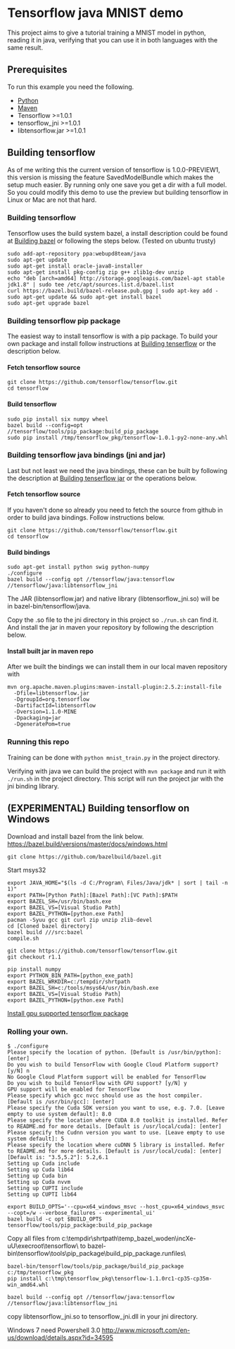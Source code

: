 # Tensorflow java MNIST demo

This project aims to give a tutorial training a MNIST model in python, reading it in java, verifying that you can use it in both languages with the same result.

## Prerequisites

To run this example you need the following.

* [Python](https://www.python.org/downloads)
* [Maven](https://maven.apache.org/install.html)
* Tensorflow >=1.0.1
* tensorflow_jni >=1.0.1
* libtensorflow.jar >=1.0.1

## Building tensorflow

As of me writing this the current version of tensorflow is 1.0.0-PREVIEW1, this version is missing the feature SavedModelBundle which makes the setup much easier. By running only one save you get a dir with a full model. So you could modify this demo to use the preview but building tensorflow in Linux or Mac are not that hard.


### Building tensorflow

Tensorflow uses the build system bazel, a install description could be found at [Building bazel](https://bazel.build/versions/master/docs/install.html) or following the steps below. (Tested on ubuntu trusty)

```
sudo add-apt-repository ppa:webupd8team/java
sudo apt-get update
sudo apt-get install oracle-java8-installer
sudo apt-get install pkg-config zip g++ zlib1g-dev unzip
echo "deb [arch=amd64] http://storage.googleapis.com/bazel-apt stable jdk1.8" | sudo tee /etc/apt/sources.list.d/bazel.list
curl https://bazel.build/bazel-release.pub.gpg | sudo apt-key add -
sudo apt-get update && sudo apt-get install bazel
sudo apt-get upgrade bazel
```

### Building tensorflow pip package

The easiest way to install tensorflow is with a pip package. To build your own package and install follow instructions at [Building tenserflow](https://www.tensorflow.org/install/install_sources) or the description below.

#### Fetch tensorflow source
```
git clone https://github.com/tensorflow/tensorflow.git
cd tensorflow
```

#### Build tensorflow
```
sudo pip install six numpy wheel
bazel build --config=opt //tensorflow/tools/pip_package:build_pip_package
sudo pip install /tmp/tensorflow_pkg/tensorflow-1.0.1-py2-none-any.whl
```

### Building tensorflow java bindings (jni and jar)

Last but not least we need the java bindings, these can be built by following the description at [Building tenserflow jar](https://github.com/tensorflow/tensorflow/tree/master/tensorflow/java) or the operations below.

#### Fetch tensorflow source
If you haven't done so already you need to fetch the source from github in order to build java bindings. Follow instructions below.
```
git clone https://github.com/tensorflow/tensorflow.git
cd tensorflow
```

#### Build bindings
```
sudo apt-get install python swig python-numpy
./configure
bazel build --config opt //tensorflow/java:tensorflow //tensorflow/java:libtensorflow_jni
```
The JAR (libtensorflow.jar) and native library (libtensorflow_jni.so) will be in bazel-bin/tensorflow/java.

Copy the .so file to the jni directory in this project so ```./run.sh``` can find it. And install the jar in maven your repository by following the description below.


#### Install built jar in maven repo

After we built the bindings we can install them in our local maven repository with

```
mvn org.apache.maven.plugins:maven-install-plugin:2.5.2:install-file
  -Dfile=libtensorflow.jar
  -DgroupId=org.tensorflow
  -DartifactId=libtensorflow
  -Dversion=1.1.0-MINE
  -Dpackaging=jar
  -DgeneratePom=true
```

### Running this repo
Training can be done with ```python mnist_train.py``` in the project directory.

Verifying with java we can build the project with ```mvn package``` and run it with ```./run.sh``` in the project directory. This script will run the project jar with the jni binding library.

## (EXPERIMENTAL) Building tensorflow on Windows

Download and install bazel from the link below.
https://bazel.build/versions/master/docs/windows.html

```
git clone https://github.com/bazelbuild/bazel.git
```

Start msys32
```
export JAVA_HOME="$(ls -d C:/Program\ Files/Java/jdk* | sort | tail -n 1)"
export PATH=[Python Path]:[Bazel Path]:[VC Path]:$PATH
export BAZEL_SH=/usr/bin/bash.exe
export BAZEL_VS=[Visual Studio Path]
export BAZEL_PYTHON=[python.exe Path]
pacman -Syuu gcc git curl zip unzip zlib-devel
cd [Cloned bazel directory]
bazel build ///src:bazel
compile.sh
```

```
git clone https://github.com/tensorflow/tensorflow.git
git checkout r1.1
```

```
pip install numpy
export PYTHON_BIN_PATH=[python_exe_path]
export BAZEL_WRKDIR=c:/tempdir/shrtpath
export BAZEL_SH=c:/tools/msys64/usr/bin/bash.exe
export BAZEL_VS=[Visual Studio Path]
export BAZEL_PYTHON=[python.exe Path]
```

[Install gpu supported tensorflow package](http://www.nvidia.com/object/gpu-accelerated-applications-tensorflow-installation.html)

### Rolling your own.
```
$ ./configure
Please specify the location of python. [Default is /usr/bin/python]: [enter]
Do you wish to build TensorFlow with Google Cloud Platform support? [y/N] n
No Google Cloud Platform support will be enabled for TensorFlow
Do you wish to build TensorFlow with GPU support? [y/N] y
GPU support will be enabled for TensorFlow
Please specify which gcc nvcc should use as the host compiler. [Default is /usr/bin/gcc]: [enter]
Please specify the Cuda SDK version you want to use, e.g. 7.0. [Leave empty to use system default]: 8.0
Please specify the location where CUDA 8.0 toolkit is installed. Refer to README.md for more details. [Default is /usr/local/cuda]: [enter]
Please specify the Cudnn version you want to use. [Leave empty to use system default]: 5
Please specify the location where cuDNN 5 library is installed. Refer to README.md for more details. [Default is /usr/local/cuda]: [enter]
[Default is: "3.5,5.2"]: 5.2,6.1
Setting up Cuda include
Setting up Cuda lib64
Setting up Cuda bin
Setting up Cuda nvvm
Setting up CUPTI include
Setting up CUPTI lib64
```

```
export BUILD_OPTS='--cpu=x64_windows_msvc --host_cpu=x64_windows_msvc --copt=/w --verbose_failures --experimental_ui'
bazel build -c opt $BUILD_OPTS tensorflow/tools/pip_package:build_pip_package
```

Copy all files from
c:\tempdir\shrtpath\temp\_bazel_woden\incXe-uU\execroot\tensorflow\ to bazel-bin\tensorflow\tools\pip_package\build_pip_package.runfiles\
```
bazel-bin/tensorflow/tools/pip_package/build_pip_package c:/tmp/tensorflow_pkg
pip install c:\tmp\tensorflow_pkg\tensorflow-1.1.0rc1-cp35-cp35m-win_amd64.whl
```

```
bazel build --config opt //tensorflow/java:tensorflow //tensorflow/java:libtensorflow_jni
```

copy libtensorflow_jni.so to tensorflow_jni.dll in your jni directory.

Windows 7 need Powershell 3.0
http://www.microsoft.com/en-us/download/details.aspx?id=34595
